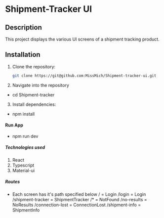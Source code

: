 # Shipment-Tracker UI

## Description
This project displays the various UI screens of a shipment tracking product.

## Installation

1. Clone the repository:
   ```bash
   git clone https://git@github.com:MissMich/Shipment-tracker-ui.git

2. Navigate into the repository
* cd Shipment-tracker

3. Install dependencies:
* npm install

#### Run App
* npm run dev

##### Technologies used
1. React
2. Typescript
3. Material-ui

##### Routes
* Each screen has it's path specified below
/ = Login
/login = Login
/shipment-tracker = ShipmentTracker
/* = NotFound
/no-results = NoResults
/connection-lost = ConnectionLost
/shipment-info = ShipmentInfo